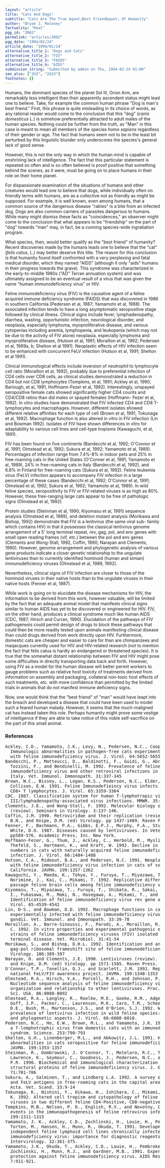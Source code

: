 ```yaml
---
layout: "article"
title: "Cats And Dogs"
subtitle: "Cats Are The True &quot;Best Friend&quot; Of Humanity"
author: "Bryan J. Maloney"
factuality: "Real"
pgg_id: "2R62"
permalink: "articles/2R62"
pgg_date: "1994/02/24"
article_date: "1994/02/24"
alternative_title_1: "Dogs and Cats"
alternative_title_2: "FIV"
alternative_title_3: "FAIDS"
alternative_title_4: "AIDS"
submission_string: "Submitted by admin on Thu, 1994-02-24 01:00"
see_also: ["2U3", "2U23"]
footnotes: {}
---
```

<div>
<p>Humans, the dominant species of the planet Sol III, Orion Arm, are remarkably less intelligent than their apparently ascendent status might lead one to believe. Take, for example the common human phrase "Dog is man's best friend." First, this phrase is quite misleading in its choice of words, as any rational reader would come to the conclusion that this "dog" (<em>canis domesticus</em> L.) is somehow preferentially attracted to adult males of the human species. Nothing could be further from the truth, as "Man" in this case is meant to mean all members of the species <em>homo sapiens</em> regardless of their gender or age. The fact that humans seem not to be in the least bit perturbed by this linguistic blunder only underscores the species's general lack of good sense.</p>
<p>However, this is not the only way in which the human mind is capable of enshrining lack of intelligence. The fact that this particular statement is repeated so often and is so often believed is proof positive that something behind the scenes, as it were, must be going on to place humans in their role on their home planet.</p>
<p>For dispassionate examination of the situations of humans and other creatures would lead one to believe that dogs, while individually often on friendly terms with humans, are as a collective not as friendly as might be supposed. For example, it is well known, even among humans, that a common source of the dangerous disease "rabies" is a bite from an infected dog. Dogs are also common carriers of parasites dangerous to humans. While many might dismiss these facts as "coincidences," an observer might come to the conclusion that what appears to be "friendship" on the part of "dog" towards "man" may, in fact, be a cunning species-wide ingratiation program.</p>
<p>What species, then, would better qualify as the "best friend" of humanity? Recent discoveries made by the humans leads one to believe that the "cat" (<em>felis catus</em>, L.) may better deserve this title. The reason for this conclusion is that humanity found itself confronted with a very perplexing and fatal medical disorder, which they named "AIDS" (although it only "aids" humans in their progress towards the grave). This syndrome was characterized in the early-to-middle 1980s ("AD" Terran annuation system) and was ultimately assigned to be an eventual result of a virus that was given the name "human immunodeficiency virus" or HIV.</p>
<p>Feline immunodeficiency virus (FIV) is the causative agent of a feline acquired immune deficiency syndrome (FAIDS) that was discovered in 1986 in southern California (Pedersen et al, 1987; Yamamoto et al, 1988). The associated infection tends to have a long asymptomatic seropositive stage followed by clinical illness. Clinical signs include fever, lymphadenopathy, diarrhea, wasting, opportunistic infection, neurological disorder, and neoplasia, especially lymphoma, myoproliferative disease, and various cytopenias including anemia, lymphopenia, and leukopenia (which may not be due to the activity of FIV alone) neoplasia, especially lymphoma and myoproliferative disease, (Hutson et al, 1991; Moraillon et al, 1992; Pedersen et al, 1989a, b; Shelton et al 1991). Neoplastic effects of HIV infection seem to be enhanced with concurrent FeLV infection (Hutson et al, 1991; Shelton et al 1991).</p>
<p>Clinical immunological effects include inversion of neutrophil to lymphocyte cell ratio (Moraillon et al, 1992), probably due to preferential infection of CD4 cells over CD8 cells, as clinical studies demonstrated a reduction in CD4 but not CD8 lymphocytes (Tompkins, et al, 1991; Ackley et al, 1990; Barlough, et al, 1991, Hoffmann-Fezer et al, 1992). Interestingly, unspayed seropositive female cats showed significantly higher CD4 counts and CD4/CD8 ratios than did males or spayed females (Hoffmann- Fezer et al, 1992). In vitro studies have demonstrated that FIV infected CD4 and CD8 T-lymphocytes and macrophages. However, different isolates showed different relative affinities for each type of cell (Brown et al, 1991, Tokunaga et al, 1992). Macrophage function is also altered in vitro in FIV infection (Lin and Bowman 1992). Isolates of FIV have shown differences in vitro for adaptability to various cell lines and cell-type tropisms (Kawaguchi, et al, 1991).</p>
<p>FIV has been found on five continents (Bandecchi et al, 1992; O'Connor et al, 1991; Olmstead et al, 1992; Sukura et al, 1992; Yamamoto et al, 1989). Percentages of infection range from 7.4%-8% in indoor pets and 25% in free-roaming cats in the United States (O'Conner et al, 1991; Yamamoto et al, 1989), 24% in free-roaming cats in Italy (Bandecchi et al, 1992), and 6.8% in Finland for free-roaming cats (Sukura et al, 1992). Feline leukemia virus (FeLV) infection appears to accompany FIV infection in a large percentage of these cases (Bandecchi et al, 1992; O'Connor et al, 1991; Olmstead et al, 1992; Sukura et al, 1992; Yamamoto et al, 1989). In wild feline species, seropositivity to FIV or FIV-related viruses is as high as 80%. However, these free-ranging large cats appear to be free of pathologic signs (Olmstead et al, 1992).</p>
<p>Protein studies (Steinman et al, 1990, Kiyomasu et al, 1991) sequence analysis (Olmstead et al, 1989), and deletion mutant analysis (Morikawa and Bishop, 1992) demonstrate that FIV is a lentivirus (the same viral sub- family which contains HIV) in that it possesses the classical lentivirus genome arrangement of a 5' long terminal repeat, rev, gag, pol, and env genes with small open reading frames (vif, etc.) between the pol and env genes (Clements and Wong-Stall, 1992, Coffin, 1990; Narayan and Clements, 1990). However, genome arrangement and phylogenetic analysis of various gene products indicate a closer genetic relationship to the ungulate lentiviruses than to currently identified hominoid (human and simian) immunodeficiency viruses (Olmstead et al, 1989, 1992).</p>
<p>Nevertheless, clinical signs of FIV infection are closer to those of the hominoid viruses in their native hosts than to the ungulate viruses in their native hosts (Fenner et al, 1987).</p>
<p>While work is going on to elucidate the disease mechanisms for HIV, the information to be derived from this work, however valuable, will be limited by the fact that an adequate animal model that manifests clinical signs similar to human AIDS has yet to be discovered or engineered for HIV. FIV, on the other hand, produces a clinical syndrome much like human AIDS (CDC, 1987; Hirsch and Curran, 1990). Elucidation of the pathways of FIV pathogenesis could permit design of drugs to block these pathways that could then be more readily tested upon animals manifesting clinical disease than could drugs derived from work directly upon HIV. Furthermore, domestic cats are cheaper and easier to care for than are chimpanzees and maqacques currently used for HIV and HIV-related research (not to mention the fact that felis catus is hardly an endangered or threatened species). It is true that the somewhat distant relationship between FIV and HIV might pose some difficulties in directly transporting data back and forth. However, using FIV as a model for the human disease will better permit workers to gauge problems such as relative host toxicity of treatments derived from information on assembly and packaging, collateral non-toxic host effects of such treatments, etc. with more confidence than permitted by the limited trials in animals that do not manifest immune deficiency signs.</p>
<p>Now, one would think that the "best friend" of "man" would have leapt into the breach and developed a disease that could have been used to model such a feared human malady. However, it seems that the much-maligned cat has instead taken this role. Perhaps humanity might prove some vestige of intelligence if they are able to take notice of this noble self-sacrifice on the part of this small animal.</p>
<h3>References</h3>
<pre>
Ackley, C.D., Yamamoto, J.K., Levy, N., Pedersen, N.C., Cooper, M.D. 1990.
  Immunologic abnormalities in pathogen-free cats experimentally infected
  with feline immunodeficiency virus. J. Virol. 64:5652-5655
Bandecchi, P., Matteucci, D., Baldinotti, F., Guidi, G., Abramo, F.,
  Tozzini, F., and Bendinelli, M. 1992. Prevalence of feline
  immunodeficiency virus and other retroviral infections in sick cats in
  Italy. Vet. Immunol. Immonopath. 31:337-345
Brown, W.C., Bissey, L., Logan, K.S., Pedersen, N.C., Elder, J.H., and
  Collison, E.W. 1991. Feline Immunodefieincy virus infects both CD4+ and
  CD8+ T lymphocytes. J. Virol. 65:3359-3364
CDC. 1987. Classification system for human T-lymphotropic virus type
  III/lymphadenopathy-associated virus infections. MMWR. 35:334-339.
Clements, J.E., and Wong-Stall, F. 1992. Molecular biology of lentiviruses
  (review). Seminars in Virology. 3:137-146.
Coffin, J.M. 1990. Retroviridae and their replication (review). In Fields,
  B.N., and Knipe, D.M. (ed) Virology. pp 1437-1489. Raven Press. New York.
Fenner, F., Bachmann, P.A., Gibbs, E.P.J., Murphy, F.A., Studdert, M.J.,
  White, D.O. 1987. Diseases caused by lentiviruses. In Veterinary Virology,
  pp569-576. Academic Press, Inc. New York.
Hoffmann-Fezer, G., Thum, J., Ackley, C., Herbold, M., Mysliwietz, J.,
  Thefeld, S., Hartmann, K., and Kraft, W. 1992. Decline in CD4+ cell
  numbers in cats with naturally acquired feline immunodeficiency virus
  infection. J. Virol. 66:1484-1488
Hutson, C.A., Rideout, B.A., and Pedersen, N.C. 1991. Neoplasia associated
  with feline immunodeficiency virus infection in cats of southern
  California. JAVMA. 199:1357-1362
Kawaguchi, Y., Maeda, K., Tohya, Y., Furuya, T., Miyazawa, T., Horimoto, T.,
  Norimine, J., Kai, C., Mikami, T. 1992. Replicative differences in early-
  passage feline brain cells among feline immunodeficiency virus isolates.
Kiyomasu, T., Miyazawa, T., Furuya, T., Shibata, R., Sakai, H., Sakuragi, J-
  I., Fukasawa, M., Maki, N., Hasegawa, A., Mikami, T., and Adachi, A. 1991.
  Identification of feline immunodeficiency virus rev gene activity. J.
  Virol. 65:4539-4542
Lin, D-S., and Bowman, D.D. 1992. Macrophage functions in cats
  experimentally infected with feline immunodeficiency virus and Toxoplasma
  gondii. Vet. Immunol. and Immonopath. 33:39-78
Moraillon, A., Barre-Sinoussi, F., Parodi, A., Moraillon, R., and Dauguet,
  C. 1992. In vitro properties and experimental pathogenic effect of three
  strains of feline immunodeficiency viruses (FIV) isolated from cats with
  terminal disease. Vet. Microbiol. 31:41-54
Morikawa, S., and Bishop, D.H.L. 1992. Identification and analysis of the
  gag-pol ribosomal frameshift site of feline immunodeficiency virus.
  Virology. 186:389-397
Narayan, O. and Clements, J.E. 1990. Lentiviruses (review). In Fields, B.N.,
  and Knipe, D.M. (ed) Virology. pp 1571-1585. Raven Press. New York.
O'Connor, T.P., Tonellin, Q.J., and Scarlett, J.M. 1991. Report of the
  national FeLV/FIV awareness project. JAVMA. 199:1348-1353
Olmstead, R.A., Hirsch, V.A., Purcell, R.H., and Johnson, P.R. 1989.
  Nucleotide sequence analysis of feline immunodeficiency virus: genome
  organization and relationship to other lentiviruses. Proc. Natl. Acad.
  Sci. USA. 86:8088-8092
Olmstead, R.A., Langley, R., Roelke, M.E., Goeke, R.M., Adger-Johnson, D.,
  Goff, J.P., Packer, C., Laurenson, M.K., Caro, T.M., Scheepers, L., Wildt,
  D.E., Bush, M., Martenson, J.S., and O'Brien, S.J. 1992. Worldwide
  prevalence of lentivirus infection in wild feline species: epidemiologic
  and phylogenetic aspects. J. Virol. 66:6008-6018.
Pedersen, N.C., Ho, E.W., Brown, M.L., and Yamamoto, J.K. 1987. Isolation of
  a T-lomphotrophic virus from domestic cats with an immunodeficiency-like
  syndrom. Science. 253:790-793
Shelton, G.H., Linenberger, M.L., and Abkowitz, J.L. 1991. Hematologic
  abnormalities in cats seropositive for feline immunodeficiency virus.
  JAVMA. 199:1353-1357
Steinman, R., Dombrowski, J. O'Connor, T., Motelaro, R.C., Tonelli, Q.,
  Lawrence, K., Seymour, C., Goodness, J., Pedersen, N.C., and Andersen,
  P.R. 1990. Biochemical and immunological characterization of the major
  structural proteins of feline immunodeficiency virus. J. Gen. Virol.
  71:701-706
Sukura, A., Salminen, T., and Lindberg L.A. 1992. A survey of FIV antibodies
  and FeLV antigens in free-roaming cats in the capital area of finland.
  Acta. Vet. Scand. 33:9-14
Tokunaga, K., Nishini, Y., Oikawa, H., Ishihara, C., Mikami, T., and Ikuta,
  K. 1992. Altered cell tropism and cytopathology of feline immunodeficiency
  viruses in two different feline CD4-Positive, CD8-negative cell lines.
Tompkins, M.B., Nelson, P. D., English, R.V., and Novotny, C. 1991. Early
  events in the immunopathogenesis of feline retrovirus infections. JAVMA.
  199:1311-1315
Yamamoto, J. K., Ackley, C.D., Zochlinski, H., Louie, H., Pembroke, E.,
  Torten, M., Hansen, H., Munn, R., Okuda, T. 1991. Development of IL-2
  independent feline lymphoid cell lines chronically infected with feline
  immunodeficiency virus: importance for diagnostic reagents and vaccines.
  Intervirology. 32:361-375.
Yamamoto, J.K., Okuda, T., Ackley, C.D., Louie, H., Pembroke, E.,
  Zochlinski, H., Munn, R.J., and Gardner, M.B., 1991. Experimental vaccine
  protection against feline immunodeficiency virus. AIDS Res. Hum. Retrovir.
  7:911-921.
</pre>
</div>
